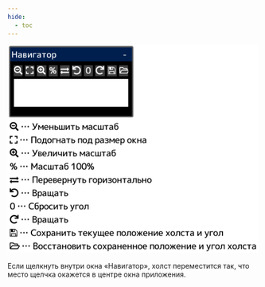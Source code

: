 ```yaml
---
hide:
  - toc
---
```


<!-- https://steamcommunity.com/sharedfiles/filedetails/?id=2954724811 -->

![navigator_window](./image/navigator_window.png)

Если щелкнуть внутри окна «Навигатор», холст переместится так, что место щелчка окажется в центре окна приложения.
